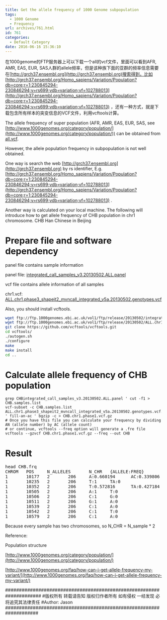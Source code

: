 ```yaml
---
title: Get the allele frequency of 1000 Genome subpopulation
tags:
  - 1000 Genome
  - Frequency
url: archives/761.html
id: 761
categories:
  - Default Category
date: 2016-06-16 15:36:10
---
```


在1000genome的FTP服务器上可以下载一个all的vcf文件，里面可以看到AFR, AMR, EAS, EUR, SAS人群的allele频率，但是该种族下面的亚群的频率信息需要在[http://grch37.ensembl.org](http://grch37.ensembl.org)搜索得到，比如 [http://grch37.ensembl.org/Homo_sapiens/Variation/Population?db=core;r=1:230845294-230846294;v=rs699;vdb=variation;vf=102788013](http://grch37.ensembl.org/Homo_sapiens/Variation/Population?db=core;r=1:230845294-230846294;v=rs699;vdb=variation;vf=102788013) ，还有一种方式，就是下载包含所有样本的突变信息的VCF文件，利用vcftools计算。

The allele frequency of super population (AFR, AMR, EAS, EUR, SAS, see [http://www.1000genomes.org/category/population/](http://www.1000genomes.org/category/population/)) can be obtained from [all.vcf](ftp://ftp.1000genomes.ebi.ac.uk/vol1/ftp/release/20130502/ALL.wgs.phase3_shapeit2_mvncall_integrated_v5b.20130502.sites.vcf.gz).

However, the allele population frequency in subpopulation is not well obtained.

One way is search the web [http://grch37.ensembl.org](http://grch37.ensembl.org) by rs identifier, E.g. [http://grch37.ensembl.org/Homo_sapiens/Variation/Population?db=core;r=1:230845294-230846294;v=rs699;vdb=variation;vf=102788013](http://grch37.ensembl.org/Homo_sapiens/Variation/Population?db=core;r=1:230845294-230846294;v=rs699;vdb=variation;vf=102788013) .

Another way is calculated on your local machine. The following will introduce how to get allele frequency of CHB population in chr1 chromosome. CHB Han Chinese in Beijing

# Prepare file and software dependency

panel file contains sample information

panel file: [integrated_call_samples_v3.20130502.ALL.panel](ftp://ftp.1000genomes.ebi.ac.uk/vol1/ftp/release/20130502/integrated_call_samples_v3.20130502.ALL.panel) 

vcf file contains allele information of all samples

chr1.vcf: [ALL.chr1.phase3_shapeit2_mvncall_integrated_v5a.20130502.genotypes.vcf](ftp://ftp.1000genomes.ebi.ac.uk/vol1/ftp/release/20130502/ALL.chr1.phase3_shapeit2_mvncall_integrated_v5a.20130502.genotypes.vcf.gz)

Also, you should install vcftools.

```bash
wget ftp://ftp.1000genomes.ebi.ac.uk/vol1/ftp/release/20130502/integrated_call_samples_v3.20130502.ALL.panel
wget ftp://ftp.1000genomes.ebi.ac.uk/vol1/ftp/release/20130502/ALL.chr1.phase3_shapeit2_mvncall_integrated_v5a.20130502.genotypes.vcf.gz
git clone https://github.com/vcftools/vcftools.git
cd vcftools/ 
./autogen.sh 
./configure 
make 
make install
cd ..
```



<!--more-->

# Calculate allele frequency of CHB population

```
grep CHBintegrated_call_samples_v3.20130502.ALL.panel ' cut -f1 > CHB.samples.list
vcf-subset -c CHB.samples.list ALL.chr1.phase3_shapeit2_mvncall_integrated_v5a.20130502.genotypes.vcf.gz ' fill-an-ac ' bgzip -c > CHB.chr1.phase1.vcf.gz 
# Once you have this file you can calculate your frequency by dividing AN (allele number) by AC (allele count)
# or continue, vcftools --freq option will generate a .fre file
vcftools --gzvcf CHB.chr1.phase1.vcf.gz --freq --out CHB
```





# Result

<pre>head CHB.frq 
CHROM   POS     N_ALLELES       N_CHR   {ALLELE:FREQ}
1       10177   2       206     A:0.660194      AC:0.339806
1       10235   2       206     T:1     TA:0
1       10352   2       206     T:0.572816      TA:0.427184
1       10505   2       206     A:1     T:0
1       10506   2       206     C:1     G:0
1       10511   2       206     G:1     A:0
1       10539   2       206     C:1     A:0
1       10542   2       206     C:1     T:0
1       10579   2       206     C:1     A:0</pre>


Because every sample has two chromosomes, so N_CHR = N_sample * 2

Reference:

Population structure

[http://www.1000genomes.org/category/population/](http://www.1000genomes.org/category/population/)

[http://www.1000genomes.org/faq/how-can-i-get-allele-frequency-my-variant/](http://www.1000genomes.org/faq/how-can-i-get-allele-frequency-my-variant/)

\#####################################################################
\#版权所有 转载请告知 版权归作者所有 如有侵权 一经发现 必将追究其法律责任
\#Author: Jason
\####################################################################